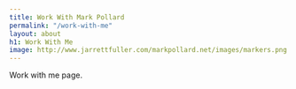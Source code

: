 ```yaml
---
title: Work With Mark Pollard
permalink: "/work-with-me"
layout: about
h1: Work With Me
image: http://www.jarrettfuller.com/markpollard.net/images/markers.png
---
```


Work with me page.


